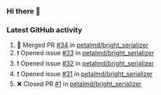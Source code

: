 ### Hi there 👋


### Latest GitHub activity
<!--START_SECTION:activity-->
1. 🎉 Merged PR [#34](https://github.com/petalmd/bright_serializer/pull/34) in [petalmd/bright_serializer](https://github.com/petalmd/bright_serializer)
2. ❗️ Opened issue [#33](https://github.com/petalmd/bright_serializer/issues/33) in [petalmd/bright_serializer](https://github.com/petalmd/bright_serializer)
3. ❗️ Opened issue [#32](https://github.com/petalmd/bright_serializer/issues/32) in [petalmd/bright_serializer](https://github.com/petalmd/bright_serializer)
4. ❗️ Opened issue [#31](https://github.com/petalmd/bright_serializer/issues/31) in [petalmd/bright_serializer](https://github.com/petalmd/bright_serializer)
5. ❌ Closed PR [#1](https://github.com/petalmd/bright_serializer/pull/1) in [petalmd/bright_serializer](https://github.com/petalmd/bright_serializer)
<!--END_SECTION:activity-->

<!--
**Bhacaz/bhacaz** is a ✨ _special_ ✨ repository because its `README.md` (this file) appears on your GitHub profile.

Here are some ideas to get you started:

- 🔭 I’m currently working on ...
- 🌱 I’m currently learning ...
- 👯 I’m looking to collaborate on ...
- 🤔 I’m looking for help with ...
- 💬 Ask me about ...
- 📫 How to reach me: ...
- 😄 Pronouns: ...
- ⚡ Fun fact: ...
-->
